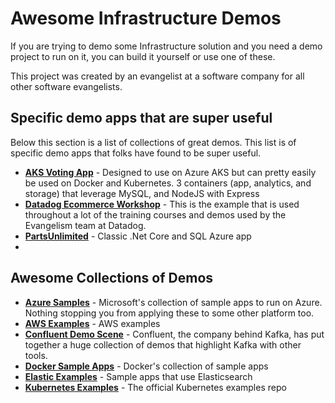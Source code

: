 # Awesome Infrastructure Demos
If you are trying to demo some Infrastructure solution and you need a demo project to run on it, you can build it yourself or use one of these.

This project was created by an evangelist at a software company for all other software evangelists.

## Specific demo apps that are super useful
Below this section is a list of collections of great demos. This list is of specific demo apps that folks have found to be super useful.
- **[AKS Voting App](https://github.com/Azure-Samples/aks-voting-app)** - Designed to use on Azure AKS but can pretty easily be used on Docker and Kubernetes. 3 containers (app, analytics, and storage) that leverage MySQL, and NodeJS with Express
- **[Datadog Ecommerce Workshop](https://github.com/DataDog/ecommerce-workshop)** - This is the example that is used throughout a lot of the training courses and demos used by the Evangelism team at Datadog.
- **[PartsUnlimited](https://github.com/microsoft/PartsUnlimited)** - Classic .Net Core and SQL Azure app
- 
## Awesome Collections of Demos
- **[Azure Samples](https://github.com/orgs/Azure-Samples/repositories)** - Microsoft's collection of sample apps to run on Azure. Nothing stopping you from applying these to some other platform too.
- **[AWS Examples](https://github.com/aws-samples)** - AWS examples
- **[Confluent Demo Scene](https://github.com/confluentinc/demo-scene)** - Confluent, the company behind Kafka, has put together a huge collection of demos that highlight Kafka with other tools.
- **[Docker Sample Apps](https://github.com/docker/labs)** - Docker's collection of sample apps
- **[Elastic Examples](https://github.com/elastic/examples)** - Sample apps that use Elasticsearch
- **[Kubernetes Examples](https://github.com/kubernetes/examples)** - The official Kubernetes examples repo